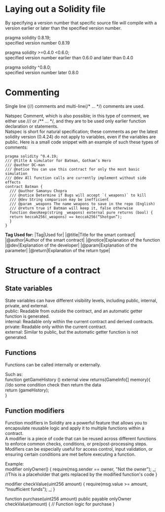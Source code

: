 # Laying out a Solidity file
By specifying a version number that specific source file will compile with a version earlier or later than the specified version number.  

pragma solidity 0.8.19;  
specified version number 0.8.19

pragma solidity >=0.4.0 <0.6.0;  
specified version number earlier than 0.6.0 and later than 0.4.0

pragma solidity ^0.8.0;  
specified version number later 0.8.0


# Commenting
Single line (//) comments and multi-line(/* … */) comments are used.  

Natspec Comment, which is also possible; in this type of comment, we either use /// or /** … */, and they are to be used only earlier function declaration or statements.  
Natspec is short for natural specification; these comments as per the latest solidity version (0.4.24) do not apply to variables, even if the variables are public. Here is a small code snippet with an example of such these types of comments:

``` solidity
pragma solidity ^0.4.19;  
/// @title A simulator for Batman, Gotham’s Hero  
/// @author DC-man  
/// @notice You can use this contract for only the most basic simulation  
/// @dev All function calls are currently implement without side effects  
contract Batman {   
  /// @author Samanyu Chopra  
  /// @notice Determine if Bugs will accept `(_weapons)` to kill  
  /// @dev String comparison may be inefficient  
  /// @param _weapons The name weapons to save in the repo (English)  
  /// @return true if Batman will keep it, false otherwise  
  function doesKeep(string _weapons) external pure returns (bool) {  
  return keccak256(_weapons) == keccak256(“Shotgun”);  
  }  
}  
```


**Tag Used for:**
|Tag|Used for|
|@title|Title for the smart contract|
|@author|Author of the smart contract|
|@notice|Explanation of the function
|@dev|Explanation of the developer|
|@param|Explanation of the parameter|
|@return|Explanation of the return type|

    

# Structure of a contract
## State variables
State variables can have different visibility levels, including public, internal, private, and external.   
public: Readable from outside the contract, and an automatic getter function is generated.  
internal: Readable only within the current contract and derived contracts.  
private: Readable only within the current contract.  
external: Similar to public, but the automatic getter function is not generated.  

## Functions
Functions can be called internally or externally.

Such as:  
function getGameHistory () external view returns(GameInfo[] memory){  
    //do some condition check then return the data  
    return (gameHistory);  
}  

## Function modifiers

Function modifiers in Solidity are a powerful feature that allows you to encapsulate reusable logic and apply it to multiple functions within a contract.  
A modifier is a piece of code that can be reused across different functions to enforce common checks, conditions, or pre/post-processing steps.  
Modifiers can be especially useful for access control, input validation, or ensuring certain conditions are met before executing a function.  

Example:  
modifier onlyOwner() {
    require(msg.sender == owner, "Not the owner");
    _; //This is a placeholder that gets replaced by the modified function's code
}

modifier checkValue(uint256 amount) {
    require(msg.value >= amount, "Insufficient funds");
    _;
}

function purchase(uint256 amount) public payable onlyOwner checkValue(amount) {
    // Function logic for purchase
}






